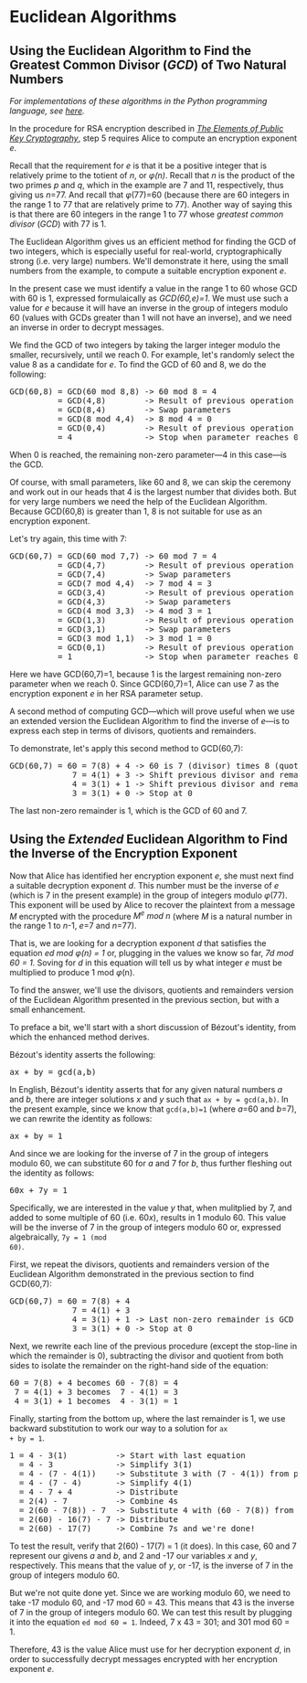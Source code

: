# Euclidean Algorithms
## Using the Euclidean Algorithm to Find the Greatest Common Divisor (<i>GCD</i>) of Two Natural Numbers

<i>For implementations of these algorithms in the Python programming language, see <a href=https://github.com/dchampion/crypto/blob/master/src/euclid.py>here</a>.</i>

In the procedure for RSA encryption described in <a href=https://raw.githubusercontent.com/dchampion/crypto/master/TheElementsOfPublicKeyCryptography.pdf><i>The Elements of Public Key Cryptography</i></a>, step 5 requires Alice to compute an encryption exponent <i>e</i>.

Recall that the requirement for <i>e</i> is that it be a positive integer that is relatively prime to the totient of <i>n</i>, or <i>&phi;(n)</i>. Recall that <i>n</i> is the product of the two primes <i>p</i> and <i>q</i>, which in the example are 7 and 11, respectively, thus giving us <i>n</i>=77. And recall that <i>&phi;</i>(77)=60 (because there are 60 integers in the range 1 to 77 that are relatively prime to 77). Another way of saying this is that there are 60 integers in the range 1 to 77 whose <i>greatest common divisor</i> (<i>GCD</i>) with 77 is 1.

The Euclidean Algorithm gives us an efficient method for finding the GCD of two integers, which is especially useful for real-world, cryptographically strong (i.e. very large) numbers. We'll demonstrate it here, using the small numbers from the example, to compute a suitable encryption exponent <i>e</i>.

In the present case we must identify a value in the range 1 to 60 whose GCD with 60 is 1, expressed formulaically as <i>GCD(60,e)=1</i>. We must use such a value for <i>e</i> because it will have an inverse in the group of integers modulo 60 (values with GCDs greater than 1 will not have an inverse), and we need an inverse in order to decrypt messages.

We find the GCD of two integers by taking the larger integer modulo the smaller, recursively, until we reach 0. For example, let's randomly select the value 8 as a candidate for <i>e</i>. To find the GCD of 60 and 8, we do the following:
<pre>
GCD(60,8) = GCD(60 mod 8,8) -> 60 mod 8 = 4
          = GCD(4,8)        -> Result of previous operation
          = GCD(8,4)        -> Swap parameters
          = GCD(8 mod 4,4)  -> 8 mod 4 = 0
          = GCD(0,4)        -> Result of previous operation
          = 4               -> Stop when parameter reaches 0; remaining non-zero parameter is GCD
</pre>
When 0 is reached, the remaining non-zero parameter&mdash;4 in this case&mdash;is the GCD.

Of course, with small parameters, like 60 and 8, we can skip the ceremony and work out in our heads that 4 is the largest number that divides both. But for very large numbers we need the help of the Euclidean Algorithm. Because GCD(60,8) is greater than 1, 8 is not suitable for use as an encryption exponent.

Let's try again, this time with 7:
<pre>
GCD(60,7) = GCD(60 mod 7,7) -> 60 mod 7 = 4
          = GCD(4,7)        -> Result of previous operation
          = GCD(7,4)        -> Swap parameters
          = GCD(7 mod 4,4)  -> 7 mod 4 = 3
          = GCD(3,4)        -> Result of previous operation
          = GCD(4,3)        -> Swap parameters
          = GCD(4 mod 3,3)  -> 4 mod 3 = 1
          = GCD(1,3)        -> Result of previous operation
          = GCD(3,1)        -> Swap parameters
          = GCD(3 mod 1,1)  -> 3 mod 1 = 0
          = GCD(0,1)        -> Result of previous operation
          = 1               -> Stop when parameter reaches 0; remaining non-zero parameter is GCD
</pre>
Here we have GCD(60,7)=1, because 1 is the largest remaining non-zero parameter when we reach 0. Since GCD(60,7)=1, Alice can use 7 as the encryption exponent <i>e</i> in her RSA parameter setup.

A second method of computing GCD&mdash;which will prove useful when we use an extended version the Euclidean Algorithm to find the inverse of <i>e</i>&mdash;is to express each step in terms of divisors, quotients and remainders.

To demonstrate, let's apply this second method to GCD(60,7):
<pre>
GCD(60,7) = 60 = 7(8) + 4 -> 60 is 7 (divisor) times 8 (quotient), plus 4 (remainder)
             7 = 4(1) + 3 -> Shift previous divisor and remainder left and repeat
             4 = 3(1) + 1 -> Shift previous divisor and remainder left and repeat
             3 = 3(1) + 0 -> Stop at 0
</pre>
The last non-zero remainder is 1, which is the GCD of 60 and 7.
## Using the <i>Extended</i> Euclidean Algorithm to Find the Inverse of the Encryption Exponent
Now that Alice has identified her encryption exponent <i>e</i>, she must next find a suitable decryption exponent <i>d</i>. This number must be the inverse of <i>e</i> (which is 7 in the present example) in the group of integers modulo <i>&phi;</i>(77). This exponent will be used by Alice to recover the plaintext from a message <i>M</i> encrypted with the procedure <i>M<sup>e</sup> mod n</i> (where <i>M</i> is a natural number in the range 1 to <i>n</i>-1, <i>e</i>=7 and <i>n</i>=77).

That is, we are looking for a decryption exponent <i>d</i>  that satisfies the equation <i>ed mod &phi;(n) = 1</i> or, plugging in the values we know so far, <i>7d mod 60 = 1</i>. Soving for <i>d</i> in this equation will tell us by what integer <i>e</i> must be multiplied to produce 1 mod <i>&phi;</i>(n).

To find the answer, we'll use the divisors, quotients and remainders version of the Euclidean Algorithm presented in the previous section, but with a small enhancement.

To preface a bit, we'll start with a short discussion of B&eacute;zout's identity, from which the enhanced method derives.

B&eacute;zout's identity asserts the following:
<pre>
ax + by = gcd(a,b)
</pre>
In English, B&eacute;zout's identity asserts that for any given natural numbers <i>a</i> and <i>b</i>, there are integer solutions <i>x</i> and <i>y</i> such that <code>ax + by = gcd(a,b)</code>. In the present example, since we know that <code>gcd(a,b)=1</code> (where <i>a</i>=60 and <i>b</i>=7), we can rewrite the identity as follows:
<pre>
ax + by = 1
</pre>
And since we are looking for the inverse of 7 in the group of integers modulo 60, we can substitute 60 for <i>a</i> and 7 for <i>b</i>, thus further fleshing out the identity as follows:
<pre>
60x + 7y = 1
</pre>
Specifically, we are interested in the value <i>y</i> that, when mulitplied by 7, and added to some multiple of 60 (i.e. 60<i>x</i>), results in 1 modulo 60. This value will be the inverse of 7 in the group of integers modulo 60 or, expressed algebraically, <code>7y = 1 (mod 60)</code>.

First, we repeat the divisors, quotients and remainders version of the Euclidean Algorithm demonstrated in the previous section to find GCD(60,7):
<pre>
GCD(60,7) = 60 = 7(8) + 4
             7 = 4(1) + 3
             4 = 3(1) + 1 -> Last non-zero remainder is GCD
             3 = 3(1) + 0 -> Stop at 0
</pre>
Next, we rewrite each line of the previous procedure (except the stop-line in which the remainder is 0), subtracting the divisor and quotient from both sides to isolate the remainder on the right-hand side of the equation:
<pre>
60 = 7(8) + 4 becomes 60 - 7(8) = 4
 7 = 4(1) + 3 becomes  7 - 4(1) = 3
 4 = 3(1) + 1 becomes  4 - 3(1) = 1
</pre>
Finally, starting from the bottom up, where the last remainder is 1, we use backward substitution to work our way to a solution for <code>ax + by = 1</code>.
<pre>
1 = 4 - 3(1)          -> Start with last equation
  = 4 - 3             -> Simplify 3(1)
  = 4 - (7 - 4(1))    -> Substitute 3 with (7 - 4(1)) from previous equation
  = 4 - (7 - 4)       -> Simplify 4(1)
  = 4 - 7 + 4         -> Distribute
  = 2(4) - 7          -> Combine 4s
  = 2(60 - 7(8)) - 7  -> Substitute 4 with (60 - 7(8)) from previous equation
  = 2(60) - 16(7) - 7 -> Distribute
  = 2(60) - 17(7)     -> Combine 7s and we're done!
</pre>
To test the result, verify that 2(60) - 17(7) = 1 (it does). In this case, 60 and 7 represent our givens <i>a</i> and <i>b</i>, and 2 and -17 our variables <i>x</i> and <i>y</i>, respectively. This means that the value of <i>y</i>, or -17, is the inverse of 7 in the group of integers modulo 60.

But we're not quite done yet. Since we are working modulo 60, we need to take -17 modulo 60, and -17 mod 60 = 43. This means that 43 is the inverse of 7 in the group of integers modulo 60. We can test this result by plugging it into the equation <code>ed mod 60 = 1</code>. Indeed, 7 x 43 = 301; and 301 mod 60 = 1.

Therefore, 43 is the value Alice must use for her decryption exponent <i>d</i>, in order to successfully decrypt messages encrypted with her encryption exponent <i>e</i>.